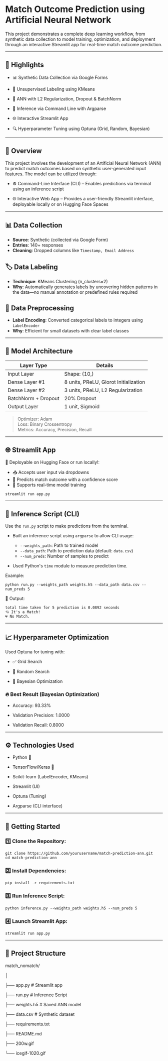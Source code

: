 # Match Outcome Prediction using Artificial Neural Network

This project demonstrates a complete deep learning workflow, from synthetic data collection to model training, optimization, and deployment through an interactive Streamlit app for real-time match outcome prediction.

---

## 📌 Highlights


 * 📊 Synthetic Data Collection via Google Forms

 * 🧠 Unsupervised Labeling using KMeans

 * 🔐 ANN with L2 Regularization, Dropout & BatchNorm

 * 🧪 Inference via Command Line with Argparse

 * 🌐 Interactive Streamlit App

 * 🔍 Hyperparameter Tuning using Optuna (Grid, Random, Bayesian)

---

## 🎯 Overview
This project involves the development of an Artificial Neural Network (ANN) to predict match outcomes based on synthetic user-generated input features. The model can be utilized through:

  * ⚙️ Command-Line Interface (CLI) – Enables predictions via terminal using an inference script

  * 🌐 Interactive Web App – Provides a user-friendly Streamlit interface, deployable locally or on Hugging Face Spaces

---

## 📊 Data Collection

- **Source**: Synthetic (collected via Google Form)
- **Entries**: 140+ responses
- **Cleaning**: Dropped columns like `Timestamp, Email Address`


## 🏷️ Data Labeling

- **Technique**: KMeans Clustering (n_clusters=2)
- **Why**: Automatically generates labels by uncovering hidden patterns in the data—no manual annotation or predefined rules required

## 🔧 Data Preprocessing

- **Label Encoding**: Converted categorical labels to integers using `LabelEncoder`
- **Why**: Efficient for small datasets with clear label classes


---

## 🧠 Model Architecture

| Layer Type        | Details                                |
|-------------------|----------------------------------------|
| Input Layer       | Shape: (10,)                           |
| Dense Layer #1    | 8 units, PReLU, Glorot Initialization  |
| Dense Layer #2    | 3 units, PReLU, L2 Regularization      |
| BatchNorm + Dropout| 20% Dropout                           |
| Output Layer      | 1 unit, Sigmoid                        |

> Optimizer: Adam  
> Loss: Binary Crossentropy  
> Metrics: Accuracy, Precision, Recall

---


## 🌐 Streamlit App

🚀 Deployable on Hugging Face or run locally!:

- 📥 Accepts user input via dropdowns
- 🔮 Predicts match outcome with a confidence score
- 🧠 Supports real-time model training




```
streamlit run app.py
```

---


## 🧪 Inference Script (CLI)

Use the `run.py` script to make predictions from the terminal.

- Built an inference script using `argparse` to allow CLI usage:
  
  - `--weights_path`: Path to trained model
  - `--data_path`: Path to prediction data (default: `data.csv`)
  - `--num_preds`: Number of samples to predict
- Used Python's `time` module to measure prediction time.

Example:
```
python run.py --weights_path weights.h5 --data_path data.csv --num_preds 5

```
🧠 Output:
```
total time taken for 5 prediction is 0.0892 seconds
💘 It's a Match!
💔 No Match.
```
---

## 📈 Hyperparameter Optimization

Used Optuna for tuning with:

 * ✅ Grid Search

 * 🎲 Random Search

 * 🔁 Bayesian Optimization

### 🔥 Best Result (Bayesian Optimization)
 * Accuracy: 93.33%

 * Validation Precision: 1.0000

 * Validation Recall: 0.8000

---

## ⚙️ Technologies Used


 * Python 🐍

 * TensorFlow/Keras 🧠

 * Scikit-learn (LabelEncoder, KMeans)

 * Streamlit (UI)
   
 * Optuna (Tuning)
   
 * Argparse (CLI interface)

---

## 🚀  Getting Started

### 1️⃣ Clone the Repository:
```
git clone https://github.com/yourusername/match-prediction-ann.git
cd match-prediction-ann
```
### 2️⃣ Install Dependencies:
```
pip install -r requirements.txt
```

### 3️⃣ Run Inference Script:
```
python inference.py --weights_path weights.h5 --num_preds 5
```

### 4️⃣ Launch Streamlit App:
```
streamlit run app.py
```
---

## 📂 Project Structure

match_nomatch/

│

├── app.py                # Streamlit app

├── run.py                # Inference Script

├── weights.h5             # Saved ANN model

├── data.csv              # Synthetic dataset

├── requirements.txt

├── README.md

├── 200w.gif

└── icegif-1020.gif
